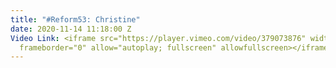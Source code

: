 ```yaml
---
title: "#Reform53: Christine"
date: 2020-11-14 11:18:00 Z
Video Link: <iframe src="https://player.vimeo.com/video/379073876" width="640" height="360"
  frameborder="0" allow="autoplay; fullscreen" allowfullscreen></iframe>
---
```


